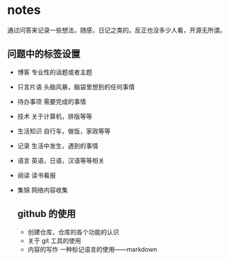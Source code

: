 # notes
通过问答来记录一些想法，随感，日记之类的。反正也没多少人看，开源无所谓。

## 问题中的标签设置
* 博客 专业性的话题或者主题
* 只言片语 头脑风暴，脑袋里想到的任何事情
* 待办事项 需要完成的事情
* 技术 关于计算机，排版等等
* 生活知识 自行车，做饭，家政等等
* 记录 生活中发生，遇到的事情
* 语言 英语，日语，汉语等等相关
* 阅读 读书看报
* 集锦 网络内容收集

  ## github 的使用
  * 创建仓库，仓库的各个功能的认识
  * 关于 git 工具的使用
  * 内容的写作 一种标记语言的使用——markdown
